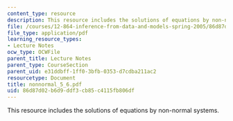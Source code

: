 ```yaml
---
content_type: resource
description: This resource includes the solutions of equations by non-normal systems.
file: /courses/12-864-inference-from-data-and-models-spring-2005/86d87d02b6d9ddf3cb85c4115fb806df_nonnormal_5_6.pdf
file_type: application/pdf
learning_resource_types:
- Lecture Notes
ocw_type: OCWFile
parent_title: Lecture Notes
parent_type: CourseSection
parent_uid: e31ddbff-1ff0-3bfb-0353-d7cdba211ac2
resourcetype: Document
title: nonnormal_5_6.pdf
uid: 86d87d02-b6d9-ddf3-cb85-c4115fb806df
---
```

This resource includes the solutions of equations by non-normal systems.

